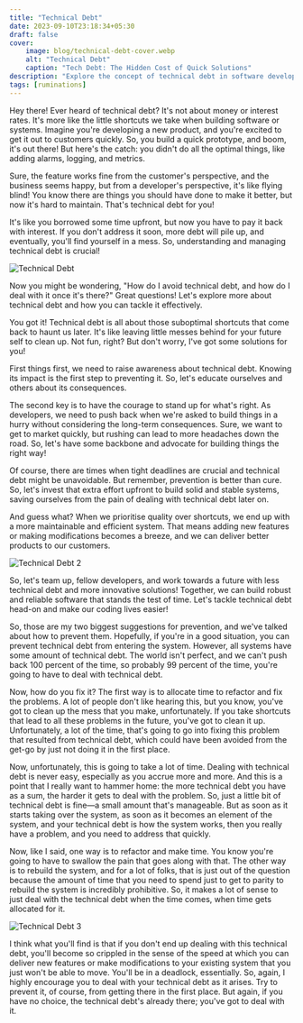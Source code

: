 ```yaml
---
title: "Technical Debt"
date: 2023-09-10T23:18:34+05:30
draft: false
cover: 
    image: blog/technical-debt-cover.webp
    alt: "Technical Debt"
    caption: "Tech Debt: The Hidden Cost of Quick Solutions"
description: "Explore the concept of technical debt in software development and why managing it is essential for sustainable projects." 
tags: [ruminations]
---
```


Hey there! Ever heard of technical debt? It's not about money or interest rates. It's more like the little shortcuts we take when building software or systems. Imagine you're developing a new product, and you're excited to get it out to customers quickly. So, you build a quick prototype, and boom, it's out there! But here's the catch: you didn't do all the optimal things, like adding alarms, logging, and metrics.

Sure, the feature works fine from the customer's perspective, and the business seems happy, but from a developer's perspective, it's like flying blind! You know there are things you should have done to make it better, but now it's hard to maintain. That's technical debt for you!

It's like you borrowed some time upfront, but now you have to pay it back with interest. If you don't address it soon, more debt will pile up, and eventually, you'll find yourself in a mess. So, understanding and managing technical debt is crucial!

![Technical Debt](https://cdn.getunleash.io/uploads/2023/02/Technical-Debt_Feature-Image.png "Source: Unleash")

Now you might be wondering, "How do I avoid technical debt, and how do I deal with it once it's there?" Great questions! Let's explore more about technical debt and how you can tackle it effectively.

You got it! Technical debt is all about those suboptimal shortcuts that come back to haunt us later. It's like leaving little messes behind for your future self to clean up. Not fun, right? But don't worry, I've got some solutions for you!

First things first, we need to raise awareness about technical debt. Knowing its impact is the first step to preventing it. So, let's educate ourselves and others about its consequences.

The second key is to have the courage to stand up for what's right. As developers, we need to push back when we're asked to build things in a hurry without considering the long-term consequences. Sure, we want to get to market quickly, but rushing can lead to more headaches down the road. So, let's have some backbone and advocate for building things the right way!

Of course, there are times when tight deadlines are crucial and technical debt might be unavoidable. But remember, prevention is better than cure. So, let's invest that extra effort upfront to build solid and stable systems, saving ourselves from the pain of dealing with technical debt later on.

And guess what? When we prioritise quality over shortcuts, we end up with a more maintainable and efficient system. That means adding new features or making modifications becomes a breeze, and we can deliver better products to our customers.

![Technical Debt 2](https://assets.website-files.com/63f2b1af8b98d1733162ebc2/63f39b4c0abc9c721618622a_63a32cd3acafff1b87fa7f8c_C9GcDxBTRxS6ZFZ_yQBF2H4dSfBCn2Rd9_5QFVnjsHzRufIeHTeIJI9y0wHR9wUzRmBZevd1fIOXo8qqvbhLJm5rfJYvOUEf9F9LqNgx823ZCm1CLDzeLgJPEfRW6LQnXS1kU2ppPfaoQ1IAN0Cz-80ufdIRO88RH7Uj1Vh9RkA1ra7x4viXb_60Du-_0g.png "Source: Stepsize AI")

So, let's team up, fellow developers, and work towards a future with less technical debt and more innovative solutions! Together, we can build robust and reliable software that stands the test of time. Let's tackle technical debt head-on and make our coding lives easier!

So, those are my two biggest suggestions for prevention, and we've talked about how to prevent them. Hopefully, if you're in a good situation, you can prevent technical debt from entering the system. However, all systems have some amount of technical debt. The world isn't perfect, and we can't push back 100 percent of the time, so probably 99 percent of the time, you're going to have to deal with technical debt.

Now, how do you fix it? The first way is to allocate time to refactor and fix the problems. A lot of people don't like hearing this, but you know, you've got to clean up the mess that you make, unfortunately. If you take shortcuts that lead to all these problems in the future, you've got to clean it up. Unfortunately, a lot of the time, that's going to go into fixing this problem that resulted from technical debt, which could have been avoided from the get-go by just not doing it in the first place.

Now, unfortunately, this is going to take a lot of time. Dealing with technical debt is never easy, especially as you accrue more and more. And this is a point that I really want to hammer home: the more technical debt you have as a sum, the harder it gets to deal with the problem. So, just a little bit of technical debt is fine—a small amount that's manageable. But as soon as it starts taking over the system, as soon as it becomes an element of the system, and your technical debt is how the system works, then you really have a problem, and you need to address that quickly.

Now, like I said, one way is to refactor and make time. You know you're going to have to swallow the pain that goes along with that. The other way is to rebuild the system, and for a lot of folks, that is just out of the question because the amount of time that you need to spend just to get to parity to rebuild the system is incredibly prohibitive. So, it makes a lot of sense to just deal with the technical debt when the time comes, when time gets allocated for it.

![Technical Debt 3](https://assets.asana.biz/transform/787844f1-8765-4e1d-91f1-b34d33db8d26/inline-agile-technical-debt-1-2x.png "Source: Asana")

I think what you'll find is that if you don't end up dealing with this technical debt, you'll become so crippled in the sense of the speed at which you can deliver new features or make modifications to your existing system that you just won't be able to move. You'll be in a deadlock, essentially. So, again, I highly encourage you to deal with your technical debt as it arises. Try to prevent it, of course, from getting there in the first place. But again, if you have no choice, the technical debt's already there; you've got to deal with it.
